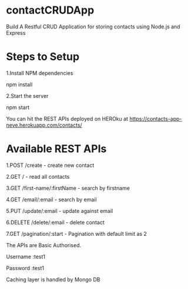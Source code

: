 # contactCRUDApp
Build A Restful CRUD Application for storing contacts using Node.js and Express

Steps to Setup
==============
1.Install NPM dependencies

npm install

2.Start the server

npm start


You can hit the REST APIs deployed on HEROku at https://contacts-app-neve.herokuapp.com/contacts/

Available REST APIs
===================

1.POST /create - create new contact

2.GET / - read all contacts

3.GET /first-name/:firstName - search by firstname

4.GET /email/:email - search by email

5.PUT /update/:email - update against email

6.DELETE /delete/:email - delete contact

7.GET /pagination/:start - Pagination with default limit as 2

The APIs are Basic Authorised.

Username :test1

Password :test1

Caching layer is handled by Mongo DB
